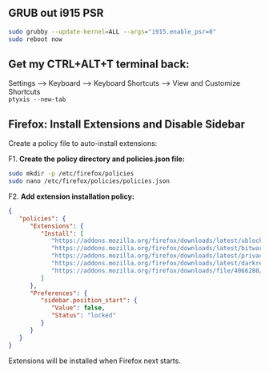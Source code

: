## GRUB out i915 PSR
   ```bash
   sudo grubby --update-kernel=ALL --args="i915.enable_psr=0"
   sudo reboot now
   ```

## Get my CTRL+ALT+T terminal back:
   Settings --> Keyboard --> Keyboard Shortcuts --> View and Customize Shortcuts \
   `ptyxis --new-tab`

## Firefox: Install Extensions and Disable Sidebar

Create a policy file to auto-install extensions:

F1. **Create the policy directory and policies.json file:**
   ```bash
   sudo mkdir -p /etc/firefox/policies
   sudo nano /etc/firefox/policies/policies.json
   ```

F2. **Add extension installation policy:**
```json
{
   "policies": {
      "Extensions": {
         "Install": [
            "https://addons.mozilla.org/firefox/downloads/latest/ublock-origin/latest.xpi",
            "https://addons.mozilla.org/firefox/downloads/latest/bitwarden-password-manager/latest.xpi",
            "https://addons.mozilla.org/firefox/downloads/latest/privacy-com/latest.xpi",
            "https://addons.mozilla.org/firefox/downloads/latest/darkreader/latest.xpi",
            "https://addons.mozilla.org/firefox/downloads/file/4066280/lush_bold-2.1.xpi"
         ]
      },
      "Preferences": {
         "sidebar.position_start": {
            "Value": false,
            "Status": "locked"
         }
      }
   }
}
```

Extensions will be installed when Firefox next starts.
